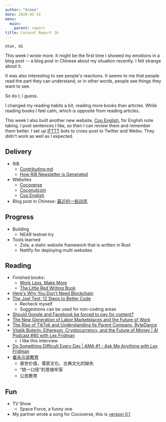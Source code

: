 ```yaml
---
author: "Aimee"
date: 2020-05-31
menu:
  main:
    parent: report
title: Coconut Report 16
---
```


`Utah, US`

This week I wrote more. It might be the first time I showed my emotions in a blog post -- a blog post in Chinese about my situation recently.
I felt strange about it.

It was also interesting to see people's reactions. It seems to me that people read the part they can understand, or in other words, people see things they want to see.

So do I, I guess.

I changed my reading habits a bit, reading more books than articles.
While reading books I feel calm, which is opposite from reading articles.

This week I also built another new website, [Coo English](https://cooenglish.com), for English note taking. I post sentences I like,
so then I can review them and remember them better. I set up [IFTTT](https://ifttt.com/) bots to cross-post to Twitter and Weibo.
They didn't work as well as I expected.


## Delivery

- RiB 
  - [Contributing.md](https://github.com/rust-in-blockchain/rust-in-blockchain/blob/master/CONTRIBUTING.md)
  - [How RiB Newsletter is Generated](https://rustinblockchain.org/blogposts/how-rib-newsletter-is-generated/)
- Websites
  - [Cocoverse](https://cocoverse.com)
  - [Coconutcoin](https://coin.cocoverse.com)
  - [Coo English](https://cooenglish.com)
- Blog post in Chinese: [最近的一些动态](https://newhacker.org/2020-05-28-progress/)

## Progress

- Building
  - NEAR testnet try
- Tools learned
  - Zola, a static website framework that is written in Rust
  - Netlify for deploying multi websites

## Reading

- Finished books: 
  - [Work Less, Make More](https://www.goodreads.com/book/show/36992849-work-less-make-more)
  - [The Little Red Writing Book](https://www.goodreads.com/book/show/46115664)
- [Here's Why You Don't Need Blockchain](https://www.offerzen.com/blog/heres-why-you-dont-need-blockchain)
- [The Joel Test: 12 Steps to Better Code](https://www.joelonsoftware.com/2000/08/09/the-joel-test-12-steps-to-better-code/)
  - Recheck myself
  - Suggestions can be used for non-coding areas
- [Should Google and Facebook be forced to pay for content?](https://www.cjr.org/the_media_today/should-google-and-facebook-be-forced-to-pay-for-content.php)
- [The New Generation of Labor Marketplaces and the Future of Work](https://www.nfx.com/post/labor-marketplaces)
- [The Rise of TikTok and Understanding Its Parent Company, ByteDance](https://turner.substack.com/p/the-rise-of-tiktok-and-understanding)
- [Vitalik Buterin: Ethereum, Cryptocurrency, and the Future of Money | AI Podcast #80 with Lex Fridman](https://www.youtube.com/watch?v=3x1b_S6Qp2Q)
  - I like this interview
- [Do Something Difficult Every Day | AMA #1 - Ask Me Anything with Lex Fridman](https://www.youtube.com/watch?v=wKw1tpN7NVE&list=PLrAXtmErZgOdEfD2VtObCncE4psXYAcpq&index=5)
- [崔永元说教育](https://www.youtube.com/watch?v=Qm6ujfGjESk)
  - 普世价值，儒家文化、古典文化的缺失
  - “统一口径”的思维牢笼
  - 公民教育

## Fun

- TV Show
  - Space Force, a funny one
- My partner wrote a song for Cocoverse, this is [version 0.1](https://www.youtube.com/watch?v=KMYN1NVJxLY)

